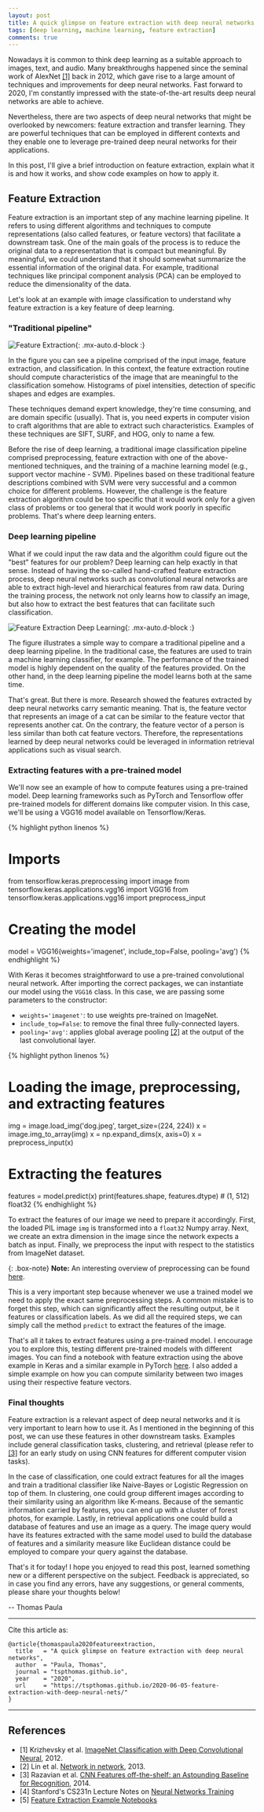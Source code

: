 ```yaml
---
layout: post
title: A quick glimpse on feature extraction with deep neural networks
tags: [deep learning, machine learning, feature extraction]
comments: true
---
```


Nowadays it is common to think deep learning as a suitable approach to images, text, and audio.
Many breakthroughs happened since the seminal work of AlexNet [[1]](#reference1) back in 2012, which gave rise to a large amount of techniques and improvements for deep neural networks.
Fast forward to 2020, I'm constantly impressed with the state-of-the-art results deep neural networks are able to achieve.

Nevertheless, there are two aspects of deep neural networks that might be overlooked by newcomers: feature extraction and transfer learning.
They are powerful techniques that can be employed in different contexts and they enable one to leverage pre-trained deep neural networks for their applications.

In this post, I'll give a brief introduction on feature extraction, explain what it is and how it works, and show code examples on how to apply it.

## Feature Extraction
Feature extraction is an important step of any machine learning pipeline.
It refers to using different algorithms and techniques to compute representations (also called features, or feature vectors) that facilitate a downstream task.
One of the main goals of the process is to reduce the original data to a representation that is compact but meaningful.
By meaningful, we could understand that it should somewhat summarize the essential information of the original data.
For example, traditional techniques like principal component analysis (PCA) can be employed to reduce the dimensionality of the data.

Let's look at an example with image classification to understand why feature extraction is a key feature of deep learning.

### "Traditional pipeline"

![Feature Extraction](/assets/img/feature_extraction.png){: .mx-auto.d-block :}

In the figure you can see a pipeline comprised of the input image, feature extraction, and classification.
In this context, the feature extraction routine should compute characteristics of the image that are meaningful to the classification somehow.
Histograms of pixel intensities, detection of specific shapes and edges are examples.

These techniques demand expert knowledge, they're time consuming, and are domain specific (usually).
That is, you need experts in computer vision to craft algorithms that are able to extract such characteristics.
Examples of these techniques are SIFT, SURF, and HOG, only to name a few.

Before the rise of deep learning, a traditional image classification pipeline comprised preprocessing, feature extraction with one of the above-mentioned techniques, and the training of a machine learning model (e.g., support vector machine - SVM).
Pipelines based on these traditional feature descriptions combined with SVM were very successful and a common choice for different problems.
However, the challenge is the feature extraction algorithm could be too specific that it would work only for a given class of problems or too general that it would work poorly in specific problems.
That's where deep learning enters.

### Deep learning pipeline
What if we could input the raw data and the algorithm could figure out the "best" features for our problem?
Deep learning can help exactly in that sense.
Instead of having the so-called hand-crafted feature extraction process, deep neural networks such as convolutional neural networks are able to extract high-level and hierarchical features from raw data.
During the training process, the network not only learns how to classify an image, but also how to extract the best features that can facilitate such classification.

![Feature Extraction Deep Learning](/assets/img/feature_extraction_2.png){: .mx-auto.d-block :}

The figure illustrates a simple way to compare a traditional pipeline and a deep learning pipeline.
In the traditional case, the features are used to train a machine learning classifier, for example.
The performance of the trained model is highly dependent on the quality of the features provided.
On the other hand, in the deep learning pipeline the model learns both at the same time.

That's great. But there is more.
Research showed the features extracted by deep neural networks carry semantic meaning.
That is, the feature vector that represents an image of a cat can be similar to the feature vector that represents another cat.
On the contrary, the feature vector of a person is less similar than both cat feature vectors.
Therefore, the representations learned by deep neural networks could be leveraged in information retrieval applications such as visual search.

### Extracting features with a pre-trained model
We'll now see an example of how to compute features using a pre-trained model.
Deep learning frameworks such as PyTorch and Tensorflow offer pre-trained models for different domains like computer vision.
In this case, we'll be using a VGG16 model available on Tensorflow/Keras.

{% highlight python linenos %}
# Imports
from tensorflow.keras.preprocessing import image
from tensorflow.keras.applications.vgg16 import VGG16
from tensorflow.keras.applications.vgg16 import preprocess_input

# Creating the model
model = VGG16(weights='imagenet', include_top=False, pooling='avg')
{% endhighlight %}

With Keras it becomes straightforward to use a pre-trained convolutional neural network.
After importing the correct packages, we can instantiate our model using the `VGG16` class.
In this case, we are passing some parameters to the constructor:
* `weights='imagenet'`: to use weights pre-trained on ImageNet.
* `include_top=False`: to remove the final three fully-connected layers.
* `pooling='avg'`: applies global average pooling [[2]](#reference2) at the output of the last convolutional layer.

{% highlight python linenos %}
# Loading the image, preprocessing, and extracting features
img = image.load_img('dog.jpeg', target_size=(224, 224))
x = image.img_to_array(img)
x = np.expand_dims(x, axis=0)
x = preprocess_input(x)

# Extracting the features
features = model.predict(x)
print(features.shape, features.dtype) # (1, 512) float32
{% endhighlight %}

To extract the features of our image we need to prepare it accordingly.
First, the loaded PIL image `img` is transformed into a `float32` Numpy array.
Next, we create an extra dimension in the image since the network expects a batch as input.
Finally, we preprocess the input with respect to the statistics from ImageNet dataset.

{: .box-note}
**Note:** An interesting overview of preprocessing can be found [here](https://cs231n.github.io/neural-networks-2/#datapre).

This is a very important step because whenever we use a trained model we need to apply the exact same preprocessing steps.
A common mistake is to forget this step, which can significantly affect the resulting output, be it features or classification labels.
As we did all the required steps, we can simply call the method `predict` to extract the features of the image.

That's all it takes to extract features using a pre-trained model.
I encourage you to explore this, testing different pre-trained models with different images.
You can find a notebook with feature extraction using the above example in Keras and a similar example in PyTorch [here](https://github.com/tspthomas/blog_notebooks/tree/master/2020/feature_extraction).
I also added a simple example on how you can compute similarity between two images using their respective feature vectors.

### Final thoughts

Feature extraction is a relevant aspect of deep neural networks and it is very important to learn how to use it.
As I mentioned in the beginning of this post, we can use these features in other downstream tasks.
Examples include general classification tasks, clustering, and retrieval (please refer to [[3]](#reference3) for an early study on using CNN features for different computer vision tasks).

In the case of classification, one could extract features for all the images and train a traditional classifier like Naive-Bayes or Logistic Regression on top of them.
In clustering, one could group different images according to their similarity using an algorithm like K-means.
Because of the semantic information carried by features, you can end up with a cluster of forest photos, for example.
Lastly, in retrieval applications one could build a database of features and use an image as a query.
The image query would have its features extracted with the same model used to build the database of features and a similarity measure like Euclidean distance could be employed to compare your query against the database.

That's it for today!
I hope you enjoyed to read this post, learned something new or a different perspective on the subject.
Feedback is appreciated, so in case you find any errors, have any suggestions, or general comments, please share your thoughts below!

-- Thomas Paula

---
Cite this article as:
```
@article{thomaspaula2020featureextraction,
  title   = "A quick glimpse on feature extraction with deep neural networks",
  author  = "Paula, Thomas",
  journal = "tspthomas.github.io",
  year    = "2020",
  url     = "https://tspthomas.github.io/2020-06-05-feature-extraction-with-deep-neural-nets/"
}
```
---


## References

* <a name="reference1">[1]</a> Krizhevsky et al. [ImageNet Classification with Deep Convolutional Neural](https://papers.nips.cc/paper/4824-imagenet-classification-with-deep-convolutional-neural-networks.pdf), 2012.
* <a name="reference2">[2]</a> Lin et al. [Network in network](https://arxiv.org/abs/1312.4400), 2013.
* <a name="reference3">[3]</a> Razavian et al. [CNN Features off-the-shelf: an Astounding Baseline for Recognition](https://arxiv.org/pdf/1403.6382.pdf), 2014.
* <a name="reference4">[4]</a> Stanford's CS231n Lecture Notes on [Neural Networks Training](https://cs231n.github.io/neural-networks-2/#datapre)
* <a name="reference5">[5]</a> [Feature Extraction Example Notebooks](https://github.com/tspthomas/blog_notebooks/tree/master/2020/feature_extraction)
